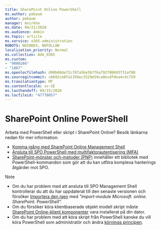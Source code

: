 ```yaml
---
title: SharePoint Online PowerShell
ms.author: pebaum
author: pebaum
manager: mnirkhe
ms.date: 04/21/2020
ms.audience: Admin
ms.topic: article
ms.service: o365-administration
ROBOTS: NOINDEX, NOFOLLOW
localization_priority: Normal
ms.collection: Adm_O365
ms.custom:
- "9000266"
- "1867"
ms.openlocfilehash: d90b60de72cf87a56e3b7f6a792708693f31af00
ms.sourcegitcommit: c6692ce0fa1358ec3529e59ca0ecdfdea4cdc759
ms.translationtype: MT
ms.contentlocale: sv-SE
ms.lasthandoff: 09/15/2020
ms.locfileid: "47770857"
---
```

# <a name="sharepoint-online-powershell"></a>SharePoint Online PowerShell

Arbeta med PowerShell eller skript i SharePoint Online? Besök länkarna nedan för mer information.
- [Komma igång med SharePoint Online Management Shell](https://docs.microsoft.com/powershell/sharepoint/sharepoint-online/connect-sharepoint-online?view=sharepoint-ps)
- [Ansluta till SPO PowerShell med multifaktorautentisering (MFA)](https://docs.microsoft.com/powershell/sharepoint/sharepoint-online/connect-sharepoint-online?view=sharepoint-ps#to-connect-with-multifactor-authentication-mfa)
- [SharePoint-mönster och-metoder (PNP)](https://docs.microsoft.com/powershell/sharepoint/sharepoint-pnp/sharepoint-pnp-cmdlets?view=sharepoint-ps) innehåller ett bibliotek med PowerShell-kommandon som gör att du kan utföra komplexa hanterings åtgärder mot SPO.

> [!NOTE]
> - Om du har problem med att ansluta till SPO Management Shell kontrollerar du att du har uppdaterat till den senaste versionen och försöker [Importera den igen](https://docs.microsoft.com/powershell/developer/module/importing-a-powershell-module) med *"import-module Microsoft. online. SharePoint. PowerShell".*
> - Om du försöker köra klientbaserade objekt modell skript måste [SharePoint Online-klient komponenter](https://www.microsoft.com/download/details.aspx?id=42038) vara installerat på din dator.
> - Om du har problem med att köra skript från PowerShell kanske du vill köra PowerShell som administratör och ändra [körnings principen](https://docs.microsoft.com/powershell/module/microsoft.powershell.core/about/about_execution_policies?view=powershell-6).